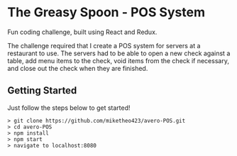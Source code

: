 # The Greasy Spoon - POS System
Fun coding challenge, built using React and Redux.

The challenge required that I create a POS system for servers at a restaurant to use. The servers had to be able to open a new check against a table, add menu items to the check, void items from the check if necessary, and close out the check when they are finished.

## Getting Started
Just follow the steps below to get started!

```
> git clone https://github.com/miketheo423/avero-POS.git
> cd avero-POS
> npm install
> npm start
> navigate to localhost:8080
```
